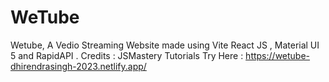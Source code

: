 # WeTube
Wetube, A Vedio Streaming Website made using Vite  React JS , Material UI 5 and RapidAPI .
Credits : JSMastery Tutorials 
Try Here : https://wetube-dhirendrasingh-2023.netlify.app/
